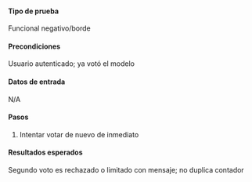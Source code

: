 #### **Tipo de prueba**
Funcional negativo/borde

#### **Precondiciones**
Usuario autenticado; ya votó el modelo

#### **Datos de entrada**
N/A

#### **Pasos**
1. Intentar votar de nuevo de inmediato

#### **Resultados esperados**
Segundo voto es rechazado o limitado con mensaje; no duplica contador
